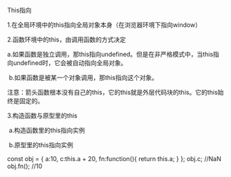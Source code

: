 This指向

1.在全局环境中的this指向全局对象本身（在浏览器环境下指向window）

2.函数环境中的this，由调用函数的方式决定

​         a.如果函数是独立调用，那this指向undefined。但是在非严格模式中，当this指向undefined时，它会被自动指向全局对象。

​         b.如果函数是被某一个对象调用，那this指向这个对象。

​         注意：箭头函数根本没有自己的this，它的this就是外层代码块的this。它的this始终是固定的。

3.构造函数与原型里的this

​          a.构造函数里的this指向实例

​           b.原型里的this指向实例

const obj = {
    a:10,
    c:this.a + 20,
    fn:function(){
	    return this.a;
    }
};
obj.c; //NaN
obj.fn(); //10
